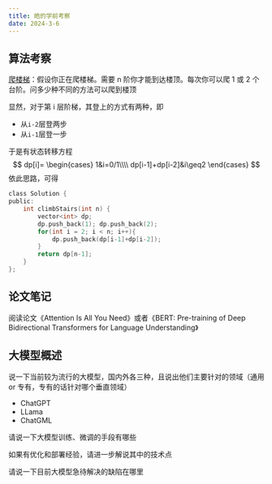 ```yaml
---
title: 皓的学前考察
date: 2024-3-6
---
```


## 算法考察

[爬楼梯](https://leetcode.cn/problems/climbing-stairs/)：假设你正在爬楼梯。需要 n 阶你才能到达楼顶。每次你可以爬 1 或 2 个台阶。问多少种不同的方法可以爬到楼顶

显然，对于第 i 层阶梯，其登上的方式有两种，即

- 从`i-2`层登两步
- 从`i-1`层登一步

于是有状态转移方程
$$
dp[i]=
\begin{cases}
1&i=0/1\\\\
dp[i-1]+dp[i-2]&i\geq2
\end{cases}
$$
依此思路，可得

```c
class Solution {
public:
    int climbStairs(int n) {
        vector<int> dp;
        dp.push_back(1); dp.push_back(2);
        for(int i = 2; i < n; i++){
            dp.push_back(dp[i-1]+dp[i-2]);
        }
        return dp[n-1];
    }
};
```

## 论文笔记

阅读论文《Attention Is All You Need》或者《BERT: Pre-training of Deep Bidirectional Transformers for Language Understanding》

## 大模型概述

说一下当前较为流行的大模型，国内外各三种，且说出他们主要针对的领域（通用 or 专有，专有的话针对哪个垂直领域）

- ChatGPT
- LLama
- ChatGML

请说一下大模型训练、微调的手段有哪些

如果有优化和部署经验，请进一步解说其中的技术点

请说一下目前大模型急待解决的缺陷在哪里
